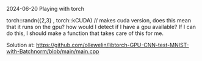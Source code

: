 2024-06-20
Playing with torch

torch::randn({2,3} , torch::kCUDA) // makes cuda version, does this mean that it runs on the gpu?
	how would I detect if I have a gpu available?
		If I can do this, I should make a function that takes care of this for me.
		
Solution at:
https://github.com/ollewelin/libtorch-GPU-CNN-test-MNIST-with-Batchnorm/blob/main/main.cpp		

